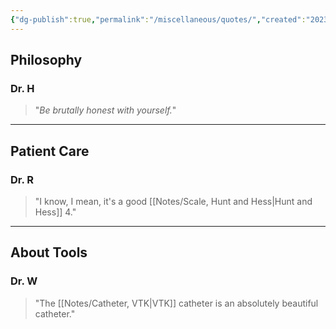 ```yaml
---
{"dg-publish":true,"permalink":"/miscellaneous/quotes/","created":"2023-10-26T09:38:10.918-07:00","updated":"2023-10-30T22:11:54.236-07:00"}
---
```



## Philosophy

### Dr. H
> "*Be brutally honest with yourself.*"

---

## Patient Care

### Dr. R
> "I know, I mean, it's a good [[Notes/Scale, Hunt and Hess\|Hunt and Hess]] 4."

---

## About Tools

### Dr. W 
> "The [[Notes/Catheter, VTK\|VTK]] catheter is an absolutely beautiful catheter."

